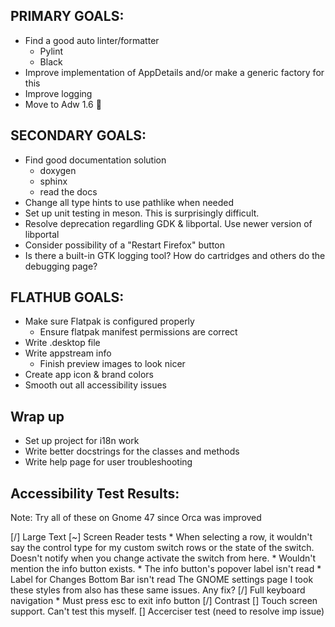 ## PRIMARY GOALS:
* Find a good auto linter/formatter
    * Pylint
    * Black 
* Improve implementation of AppDetails and/or make a generic factory for this
* Improve logging
* Move to Adw 1.6 🥹


## SECONDARY GOALS:
* Find good documentation solution
    * doxygen
    * sphinx
    * read the docs
* Change all type hints to use pathlike when needed
* Set up unit testing in meson. This is surprisingly difficult.
* Resolve deprecation regardling GDK & libportal. Use newer version of libportal
* Consider possibility of a "Restart Firefox" button
* Is there a built-in GTK logging tool? How do cartridges and others do the debugging page?

## FLATHUB GOALS:
* Make sure Flatpak is configured properly
    * Ensure flatpak manifest permissions are correct
* Write .desktop file
* Write appstream info
    * Finish preview images to look nicer
* Create app icon & brand colors
* Smooth out all accessibility issues


## Wrap up
* Set up project for i18n work
* Write better docstrings for the classes and methods
* Write help page for user troubleshooting


## Accessibility Test Results:

Note: Try all of these on Gnome 47 since Orca was improved

[/] Large Text
[~] Screen Reader tests
    * When selecting a row, it wouldn't say the control type for my custom switch rows or the state of the switch. Doesn't notify when you change activate the switch from here.
    * Wouldn't mention the info button exists.
    * The info button's popover label isn't read
    * Label for Changes Bottom Bar isn't read
    The GNOME settings page I took these styles from also has these same issues. Any fix?
[/] Full keyboard navigation
    * Must press esc to exit info button
[/] Contrast
[] Touch screen support. Can't test this myself.
[] Accerciser test (need to resolve imp issue)

